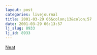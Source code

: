 ```yaml
---
layout: post
categories: livejournal
title: 2001-03-29 06&colon;13&colon;57
date: 2001-03-29 06:13:57
lj_slug: 8933
lj_id: 8933
---
```

[Neat](http://members.nbci.com/jlnlabs/html/advprop.htm)
